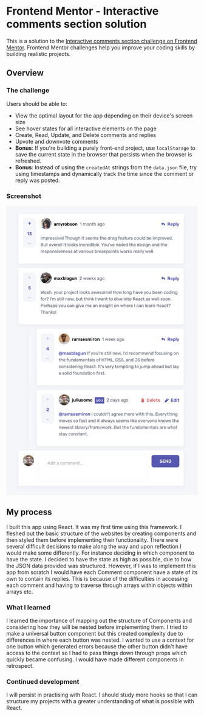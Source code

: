 # Frontend Mentor - Interactive comments section solution

This is a solution to the [Interactive comments section challenge on Frontend Mentor](https://www.frontendmentor.io/challenges/interactive-comments-section-iG1RugEG9). Frontend Mentor challenges help you improve your coding skills by building realistic projects.

## Overview

### The challenge

Users should be able to:

- View the optimal layout for the app depending on their device's screen size
- See hover states for all interactive elements on the page
- Create, Read, Update, and Delete comments and replies
- Upvote and downvote comments
- **Bonus**: If you're building a purely front-end project, use `localStorage` to save the current state in the browser that persists when the browser is refreshed.
- **Bonus**: Instead of using the `createdAt` strings from the `data.json` file, try using timestamps and dynamically track the time since the comment or reply was posted.

### Screenshot

![](./Screenshot%202022-11-01%20at%2015.49.30.png)

## My process

I built this app using React. It was my first time using this framework.
I fleshed out the basic structure of the websites by creating components and then styled them before implementing their functionality.
There were several difficult decisions to make along the way and upon reflection I would make some differently. For instance deciding in which component to have the state. I decided to have the state as high as possible, due to how the JSON data provided was structured. However, if I was to implement this app from scratch I would have each Comment component have a state of its own to contain its replies. This is because of the difficulties in accessing each comment and having to traverse through arrays within objects within arrays etc.

### What I learned

I learned the importance of mapping out the structure of Components and considering how they will be nested before implementing them.
I tried to make a universal button component but this created complexity due to differences in where each button was nested. I wanted to use a context for one button which generated errors because the other button didn't have access to the context so I had to pass things down through props which quickly became confusing. I would have made different components in retrospect.

### Continued development

I will persist in practising with React. I should study more hooks so that I can structure my projects with a greater understanding of what is possible with React.

